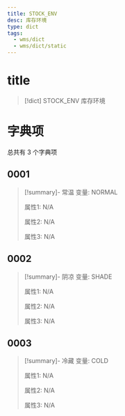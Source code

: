 ```yaml
---
title: STOCK_ENV
desc: 库存环境
type: dict
tags:
  - wms/dict
  - wms/dict/static
---
```

# title
>[!dict] STOCK_ENV
> 库存环境

# 字典项
总共有 3 个字典项
## 0001
>[!summary]- 常温
>变量: NORMAL
>
>属性1: N/A
>
>属性2: N/A
>
>属性3: N/A

## 0002
>[!summary]- 阴凉
>变量: SHADE
>
>属性1: N/A
>
>属性2: N/A
>
>属性3: N/A

## 0003
>[!summary]- 冷藏
>变量: COLD
>
>属性1: N/A
>
>属性2: N/A
>
>属性3: N/A
